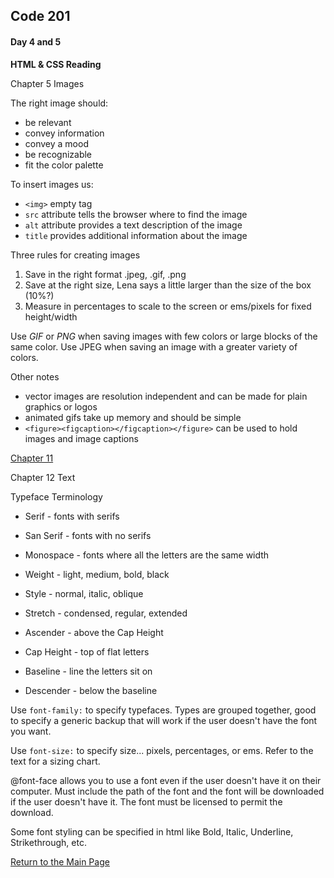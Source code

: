 ## Code 201
#### Day 4 and 5

**HTML & CSS Reading**

Chapter 5 Images

The right image should:
- be relevant
- convey information
- convey a mood
- be recognizable
- fit the color palette

To insert images us:
- `<img>` empty tag
- `src` attribute tells the browser where to find the image
- `alt` attribute provides a text description of the image
- `title` provides additional information about the image

Three rules for creating images
1. Save in the right format .jpeg, .gif, .png
2. Save at the right size, Lena says a little larger than the size of the box (10%?)
3. Measure in percentages to scale to the screen or ems/pixels for fixed height/width

Use *GIF* or *PNG* when saving images with few colors or large blocks of the same color. Use JPEG when saving an image with a greater variety of colors.

Other notes
- vector images are resolution independent and can be made for plain graphics or logos
- animated gifs take up memory and should be simple
- `<figure><figcaption></figcaption></figure>` can be used to hold images and image captions

[Chapter 11](design_web_pages_css.md)

Chapter 12 Text

Typeface Terminology
- Serif - fonts with serifs
- San Serif - fonts with no serifs
- Monospace - fonts where all the letters are the same width

- Weight - light, medium, bold, black
- Style - normal, italic, oblique
- Stretch - condensed, regular, extended

- Ascender - above the Cap Height
- Cap Height - top of flat letters
- Baseline - line the letters sit on
- Descender - below the baseline

Use `font-family:` to specify typefaces. Types are grouped together, good to specify a generic backup that will work if the user doesn't have the font you want. 

Use `font-size:` to specify size... pixels, percentages, or ems. Refer to the text for a sizing chart.

@font-face allows you to use a font even if the user doesn't have it on their computer. Must include the path of the font and the font will be downloaded if the user doesn't have it. The font must be licensed to permit the download.

Some font styling can be specified in html like Bold, Italic, Underline, Strikethrough, etc.

[Return to the Main Page](README.md)